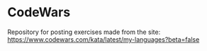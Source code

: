 # CodeWars
Repository for posting exercises made from the site:  https://www.codewars.com/kata/latest/my-languages?beta=false
